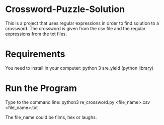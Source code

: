 # Crossword-Puzzle-Solution

This is a project that uses regular expressions in order to find solution to a crossword. The crossword is given from the csv file and the regular expressions from the txt files.

# Requirements

You need to install in your computer:
python 3
sre_yield (python library)

# Run the Program

Type to the command line:
python3 re_crossword.py <file_name>.csv <file_name>.txt

The file_name could be films, hex or laughs.
